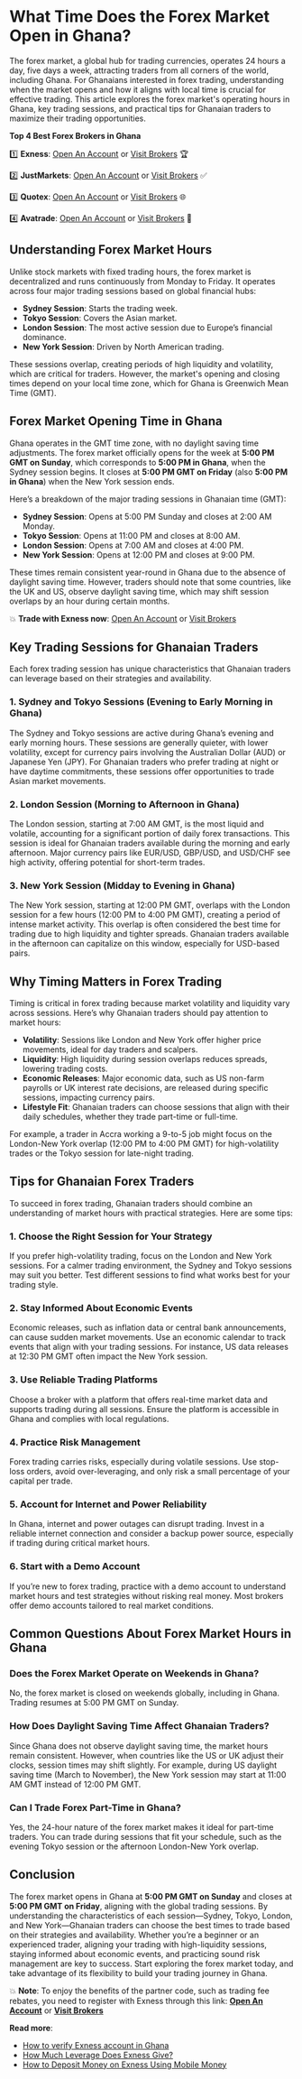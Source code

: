 # What Time Does the Forex Market Open in Ghana?

The forex market, a global hub for trading currencies, operates 24 hours a day, five days a week, attracting traders from all corners of the world, including Ghana. For Ghanaians interested in forex trading, understanding when the market opens and how it aligns with local time is crucial for effective trading. This article explores the forex market's operating hours in Ghana, key trading sessions, and practical tips for Ghanaian traders to maximize their trading opportunities.

**Top 4 Best Forex Brokers in Ghana**

1️⃣ **Exness**: [Open An Account](https://one.exnesstrack.org/boarding/sign-up/a/89rj8di4n7) or [Visit Brokers](https://one.exnesstrack.org/a/89rj8di4n7) 🏆

2️⃣ **JustMarkets**: [Open An Account](https://one.justmarkets.link/a/9kcl30pnpy/landing/quick-start) or [Visit Brokers](https://one.justmarkets.link/a/9kcl30pnpy) ✅

3️⃣ **Quotex**: [Open An Account](https://broker-qx.pro/sign-up/?lid=907995) or [Visit Brokers](https://broker-qx.pro/?lid=907993) 🌐

4️⃣ **Avatrade**: [Open An Account](https://www.avatrade.com/trading-account2?versionId=10301&tag=200369) or [Visit Brokers](https://www.avatrade.com/?versionId=10301&tag=200369) 💯


## Understanding Forex Market Hours

Unlike stock markets with fixed trading hours, the forex market is decentralized and runs continuously from Monday to Friday. It operates across four major trading sessions based on global financial hubs:

- **Sydney Session**: Starts the trading week.
- **Tokyo Session**: Covers the Asian market.
- **London Session**: The most active session due to Europe’s financial dominance.
- **New York Session**: Driven by North American trading.

These sessions overlap, creating periods of high liquidity and volatility, which are critical for traders. However, the market's opening and closing times depend on your local time zone, which for Ghana is Greenwich Mean Time (GMT).

## Forex Market Opening Time in Ghana

Ghana operates in the GMT time zone, with no daylight saving time adjustments. The forex market officially opens for the week at **5:00 PM GMT on Sunday**, which corresponds to **5:00 PM in Ghana**, when the Sydney session begins. It closes at **5:00 PM GMT on Friday** (also **5:00 PM in Ghana**) when the New York session ends.

Here’s a breakdown of the major trading sessions in Ghanaian time (GMT):

- **Sydney Session**: Opens at 5:00 PM Sunday and closes at 2:00 AM Monday.
- **Tokyo Session**: Opens at 11:00 PM and closes at 8:00 AM.
- **London Session**: Opens at 7:00 AM and closes at 4:00 PM.
- **New York Session**: Opens at 12:00 PM and closes at 9:00 PM.

These times remain consistent year-round in Ghana due to the absence of daylight saving time. However, traders should note that some countries, like the UK and US, observe daylight saving time, which may shift session overlaps by an hour during certain months.

💥 **Trade with Exness now**: [Open An Account](https://one.exnesstrack.org/boarding/sign-up/a/89rj8di4n7) or [Visit Brokers](https://one.exnesstrack.org/a/89rj8di4n7)

## Key Trading Sessions for Ghanaian Traders

Each forex trading session has unique characteristics that Ghanaian traders can leverage based on their strategies and availability.

### 1. Sydney and Tokyo Sessions (Evening to Early Morning in Ghana)
The Sydney and Tokyo sessions are active during Ghana’s evening and early morning hours. These sessions are generally quieter, with lower volatility, except for currency pairs involving the Australian Dollar (AUD) or Japanese Yen (JPY). For Ghanaian traders who prefer trading at night or have daytime commitments, these sessions offer opportunities to trade Asian market movements.

### 2. London Session (Morning to Afternoon in Ghana)
The London session, starting at 7:00 AM GMT, is the most liquid and volatile, accounting for a significant portion of daily forex transactions. This session is ideal for Ghanaian traders available during the morning and early afternoon. Major currency pairs like EUR/USD, GBP/USD, and USD/CHF see high activity, offering potential for short-term trades.

### 3. New York Session (Midday to Evening in Ghana)
The New York session, starting at 12:00 PM GMT, overlaps with the London session for a few hours (12:00 PM to 4:00 PM GMT), creating a period of intense market activity. This overlap is often considered the best time for trading due to high liquidity and tighter spreads. Ghanaian traders available in the afternoon can capitalize on this window, especially for USD-based pairs.

## Why Timing Matters in Forex Trading

Timing is critical in forex trading because market volatility and liquidity vary across sessions. Here’s why Ghanaian traders should pay attention to market hours:

- **Volatility**: Sessions like London and New York offer higher price movements, ideal for day traders and scalpers.
- **Liquidity**: High liquidity during session overlaps reduces spreads, lowering trading costs.
- **Economic Releases**: Major economic data, such as US non-farm payrolls or UK interest rate decisions, are released during specific sessions, impacting currency pairs.
- **Lifestyle Fit**: Ghanaian traders can choose sessions that align with their daily schedules, whether they trade part-time or full-time.

For example, a trader in Accra working a 9-to-5 job might focus on the London-New York overlap (12:00 PM to 4:00 PM GMT) for high-volatility trades or the Tokyo session for late-night trading.

## Tips for Ghanaian Forex Traders

To succeed in forex trading, Ghanaian traders should combine an understanding of market hours with practical strategies. Here are some tips:

### 1. Choose the Right Session for Your Strategy
If you prefer high-volatility trading, focus on the London and New York sessions. For a calmer trading environment, the Sydney and Tokyo sessions may suit you better. Test different sessions to find what works best for your trading style.

### 2. Stay Informed About Economic Events
Economic releases, such as inflation data or central bank announcements, can cause sudden market movements. Use an economic calendar to track events that align with your trading sessions. For instance, US data releases at 12:30 PM GMT often impact the New York session.

### 3. Use Reliable Trading Platforms
Choose a broker with a platform that offers real-time market data and supports trading during all sessions. Ensure the platform is accessible in Ghana and complies with local regulations.

### 4. Practice Risk Management
Forex trading carries risks, especially during volatile sessions. Use stop-loss orders, avoid over-leveraging, and only risk a small percentage of your capital per trade.

### 5. Account for Internet and Power Reliability
In Ghana, internet and power outages can disrupt trading. Invest in a reliable internet connection and consider a backup power source, especially if trading during critical market hours.

### 6. Start with a Demo Account
If you’re new to forex trading, practice with a demo account to understand market hours and test strategies without risking real money. Most brokers offer demo accounts tailored to real market conditions.

## Common Questions About Forex Market Hours in Ghana

### Does the Forex Market Operate on Weekends in Ghana?
No, the forex market is closed on weekends globally, including in Ghana. Trading resumes at 5:00 PM GMT on Sunday.

### How Does Daylight Saving Time Affect Ghanaian Traders?
Since Ghana does not observe daylight saving time, the market hours remain consistent. However, when countries like the US or UK adjust their clocks, session times may shift slightly. For example, during US daylight saving time (March to November), the New York session may start at 11:00 AM GMT instead of 12:00 PM GMT.

### Can I Trade Forex Part-Time in Ghana?
Yes, the 24-hour nature of the forex market makes it ideal for part-time traders. You can trade during sessions that fit your schedule, such as the evening Tokyo session or the afternoon London-New York overlap.

## Conclusion

The forex market opens in Ghana at **5:00 PM GMT on Sunday** and closes at **5:00 PM GMT on Friday**, aligning with the global trading sessions. By understanding the characteristics of each session—Sydney, Tokyo, London, and New York—Ghanaian traders can choose the best times to trade based on their strategies and availability. Whether you’re a beginner or an experienced trader, aligning your trading with high-liquidity sessions, staying informed about economic events, and practicing sound risk management are key to success. Start exploring the forex market today, and take advantage of its flexibility to build your trading journey in Ghana.

💥 **Note**: To enjoy the benefits of the partner code, such as trading fee rebates, you need to register with Exness through this link: **[Open An Account](https://one.exnesstrack.org/boarding/sign-up/a/89rj8di4n7)** or **[Visit Brokers](https://one.exnesstrack.org/a/89rj8di4n7)**

**Read more**:
- [How to verify Exness account in Ghana](https://github.com/MarryMTP/Exness/blob/main/How%20to%20Verify%20Exness%20Account%20in%20Ghana.md)
- [How Much Leverage Does Exness Give?](https://github.com/MarryMTP/Exness/blob/main/How%20Much%20Leverage%20Does%20Exness%20Give%3F.md)
- [How to Deposit Money on Exness Using Mobile Money](https://github.com/MarryMTP/Exness/blob/main/How%20to%20Deposit%20Money%20on%20Exness%20Using%20Mobile%20Money.md)

